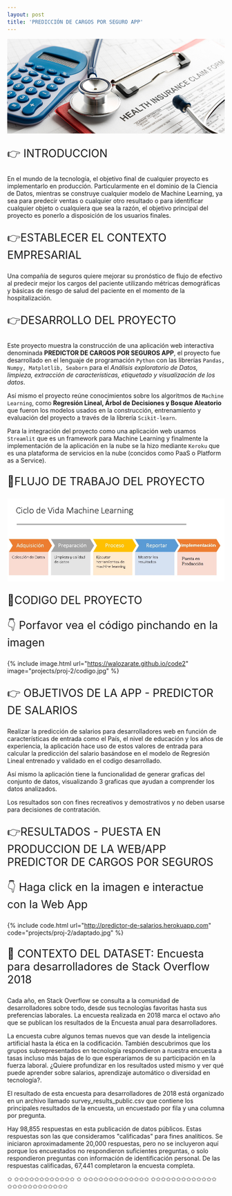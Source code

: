 ```yaml
---
layout: post
title: 'PREDICCIÓN DE CARGOS POR SEGURO APP'
---
```

![Life-Cycle Project ](/assets/img/projects/proj-2/app.jpg "Predictor de Costos por seguro Hospitalario")

<p style="font-size:25px">&#128073; INTRODUCCION</p> 

En el mundo de la tecnología, el objetivo final de cualquier proyecto es implementarlo en producción. Particularmente en el dominio de la Ciencia de Datos, mientras se construye cualquier modelo de Machine Learning, ya sea para predecir ventas o cualquier otro resultado o para identificar cualquier objeto o cualquiera que sea la razón, el objetivo principal del proyecto es ponerlo a disposición de los usuarios finales.

<p style="font-size:25px">&#128073;ESTABLECER EL CONTEXTO EMPRESARIAL</p> 

Una compañía de seguros quiere mejorar su pronóstico de flujo de efectivo al predecir
mejor los cargos del paciente utilizando métricas demográficas y básicas de riesgo de
salud del paciente en el momento de la hospitalización.

<p style="font-size:25px">&#128073;DESARROLLO DEL PROYECTO</p> 

Este proyecto muestra la construcción de una aplicación web interactiva denominada **PREDICTOR DE CARGOS POR SEGUROS APP**, el proyecto fue desarrollado en el lenguaje de programación `Python` con las librerías `Pandas, Numpy, Matplotlib, Seaborn` para el *Análisis exploratorio de Datos, limpieza, extracción de características, etiquetado y visualización de los datos*.

 Así mismo el proyecto reúne conocimientos sobre los algoritmos de `Machine Learning`, como **Regresión Lineal, Árbol de Decisiones y Bosque Aleatorio** que fueron los modelos usados en la construcción, entrenamiento y evaluación del proyecto a través de la librería `Scikit-learn`. 
 
 Para la integración del proyecto como una aplicación web usamos `Streamlit` que es un framework para Machine Learning y finalmente la implementación de la aplicación en la nube se la hizo mediante `Keroku` que es una plataforma de servicios en la nube (concidos como PaaS o Platform as a Service). 

<p style="font-size:25px">&#128170;FLUJO DE TRABAJO DEL PROYECTO</p> 

![Life-Cycle Project ](/assets/img/projects/proj-2/ciclo.jpg "Ciclo de vida Proyecto")

<p style="font-size:25px">&#128170;CODIGO DEL PROYECTO</p> 

<p style="font-size:25px">&#128071; Porfavor vea el código pinchando en la imagen</p> 

{% include image.html url="https://walozarate.github.io/code2" image="projects/proj-2/codigo.jpg" %}

<p style="font-size:25px">&#128073; OBJETIVOS DE LA APP - PREDICTOR DE SALARIOS</p> 
Realizar la predicción de salarios para desarrolladores web en función de características de entrada como el País, el nivel de educación y los años de experiencia, la aplicación hace uso de estos valores de entrada para calcular la predicción del salario basándose en el modelo de Regresión Lineal entrenado y validado en el codigo desarrollado.

Así mismo la aplicación tiene la funcionalidad de generar graficas del conjunto de datos, visualizando 3 graficas que ayudan a comprender los datos analizados.

Los resultados son con fines recreativos y demostrativos y no deben usarse para decisiones de contratación.

<p style="font-size:25px">&#128073;RESULTADOS - PUESTA EN PRODUCCION DE LA WEB/APP PREDICTOR DE CARGOS POR SEGUROS</p> 

 <p style="font-size:25px">&#128071; Haga click en la imagen e interactue con la Web App </p> 
 
{% include code.html url="http://predictor-de-salarios.herokuapp.com" code="projects/proj-2/adaptado.jpg" %}


<p style="font-size:25px">&#128640; CONTEXTO DEL DATASET: Encuesta para desarrolladores de Stack Overflow 2018</p> 

Cada año, en Stack Overflow se consulta a la comunidad de desarrolladores sobre todo, desde sus tecnologías favoritas hasta sus preferencias laborales. La encuesta realizada en 2018 marca el octavo año que se publican los resultados de la Encuesta anual para desarrolladores.

La encuesta cubre algunos temas nuevos que van desde la inteligencia artificial hasta la ética en la codificación. También descubrimos que los grupos subrepresentados en tecnología respondieron a nuestra encuesta a tasas incluso más bajas de lo que esperaríamos de su participación en la fuerza laboral. ¿Quiere profundizar en los resultados usted mismo y ver qué puede aprender sobre salarios, aprendizaje automático o diversidad en tecnología?.

El resultado de esta encuesta para desarrolladores de 2018 está organizado en un archivo llamado survey_results_public.csv que contiene los principales resultados de la encuesta, un encuestado por fila y una columna por pregunta.

Hay 98,855 respuestas en esta publicación de datos públicos. Estas respuestas son las que consideramos "calificadas" para fines analíticos. Se iniciaron aproximadamente 20,000 respuestas, pero no se incluyeron aquí porque los encuestados no respondieron suficientes preguntas, o solo respondieron preguntas con información de identificación personal. De las respuestas calificadas, 67,441 completaron la encuesta completa.

<span class="icoest4">&#10025;</span>
<span class="icoest4">&#10025;</span><span class="icoest4">&#10025;</span><span class="icoest4">&#10025;</span><span class="icoest4">&#10025;</span><span class="icoest4">&#10025;</span><span class="icoest4">&#10025;</span><span class="icoest4">&#10025;</span><span class="icoest4">&#10025;</span><span class="icoest4">&#10025;</span><span class="icoest4">&#10025;</span><span class="icoest4">&#10025;</span><span class="icoest4">&#10025;</span> <span class="icoest4">&#10025;</span>
<span class="icoest4">&#10025;</span><span class="icoest4">&#10025;</span><span class="icoest4">&#10025;</span><span class="icoest4">&#10025;</span><span class="icoest4">&#10025;</span><span class="icoest4">&#10025;</span><span class="icoest4">&#10025;</span><span class="icoest4">&#10025;</span><span class="icoest4">&#10025;</span><span class="icoest4">&#10025;</span><span class="icoest4">&#10025;</span><span class="icoest4">&#10025;</span><span class="icoest4">&#10025;</span>
<span class="icoest4">&#10025;</span><span class="icoest4">&#10025;</span><span class="icoest4">&#10025;</span><span class="icoest4">&#10025;</span><span class="icoest4">&#10025;</span><span class="icoest4">&#10025;</span><span class="icoest4">&#10025;</span><span class="icoest4">&#10025;</span><span class="icoest4">&#10025;</span><span class="icoest4">&#10025;</span><span class="icoest4">&#10025;</span><span class="icoest4">&#10025;</span><span class="icoest4">&#10025;</span>
<span class="icoest4">&#10025;</span><span class="icoest4">&#10025;</span><span class="icoest4">&#10025;</span><span class="icoest4">&#10025;</span><span class="icoest4">&#10025;</span><span class="icoest4">&#10025;</span><span class="icoest4">&#10025;</span><span class="icoest4">&#10025;</span><span class="icoest4">&#10025;</span><span class="icoest4">&#10025;</span><span class="icoest4">&#10025;</span><span class="icoest4">&#10025;</span>